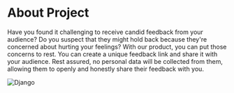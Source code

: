 # About Project

Have you found it challenging to receive candid feedback 
from your audience? Do you suspect that they might hold 
back because they're concerned about hurting your feelings? 
With our product, you can put those concerns to rest. You 
can create a unique feedback link and share it with your 
audience. Rest assured, no personal data will be collected 
from them, allowing them to openly and honestly share their 
feedback with you.

![Django](https://img.shields.io/badge/Django-092E20?style=for-the-badge&logo=django&logoColor=white)